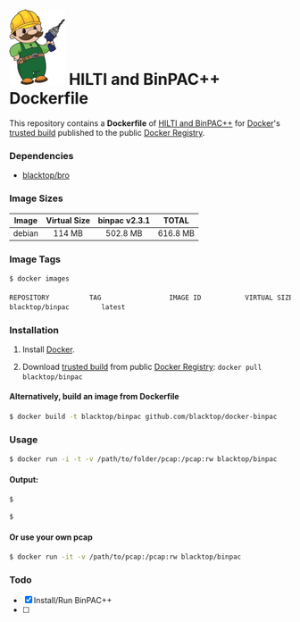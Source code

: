 ![binpac-logo](https://raw.githubusercontent.com/blacktop/docker-binpac/master/logo.png) HILTI and BinPAC++ Dockerfile
==================

This repository contains a **Dockerfile** of [HILTI and BinPAC++](http://www.icir.org/hilti/) for [Docker](https://www.docker.io/)'s [trusted build](https://index.docker.io/u/blacktop/binpac/) published to the public [Docker Registry](https://index.docker.io/).

### Dependencies

* [blacktop/bro](https://index.docker.io/u/blacktop/bro/)

### Image Sizes
| Image | Virtual Size | binpac v2.3.1| TOTAL     |
|:------:|:-----------:|:---------:|:---------:|
| debian | 114 MB      | 502.8 MB  | 616.8 MB  |

### Image Tags
```bash
$ docker images

REPOSITORY          TAG                 IMAGE ID           VIRTUAL SIZE
blacktop/binpac        latest
```

### Installation

1. Install [Docker](https://www.docker.io/).

2. Download [trusted build](https://index.docker.io/u/blacktop/binpac/) from public [Docker Registry](https://index.docker.io/): `docker pull blacktop/binpac`

#### Alternatively, build an image from Dockerfile
```bash
$ docker build -t blacktop/binpac github.com/blacktop/docker-binpac
```
### Usage
```bash
$ docker run -i -t -v /path/to/folder/pcap:/pcap:rw blacktop/binpac
```
#### Output:
```bash
$
```
```bash
$
```
#### Or use your own pcap
```bash
$ docker run -it -v /path/to/pcap:/pcap:rw blacktop/binpac
```
### Todo
- [x] Install/Run BinPAC++
- [ ]
